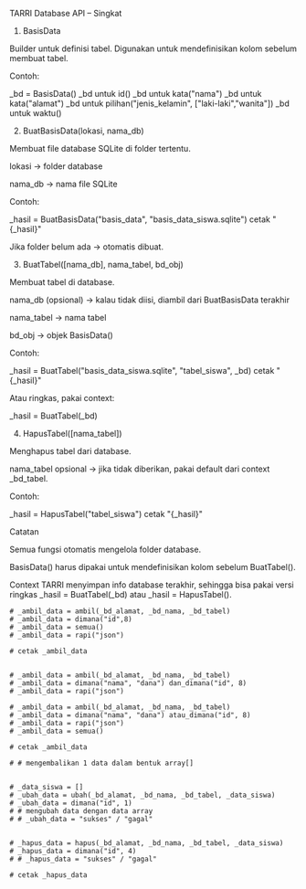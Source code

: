 TARRI Database API – Singkat
1. BasisData

Builder untuk definisi tabel.
Digunakan untuk mendefinisikan kolom sebelum membuat tabel.

Contoh:

_bd = BasisData()
_bd untuk id()
_bd untuk kata("nama")
_bd untuk kata("alamat")
_bd untuk pilihan("jenis_kelamin", ["laki-laki","wanita"])
_bd untuk waktu()

2. BuatBasisData(lokasi, nama_db)

Membuat file database SQLite di folder tertentu.

lokasi → folder database

nama_db → nama file SQLite

Contoh:

_hasil = BuatBasisData("basis_data", "basis_data_siswa.sqlite")
cetak "{_hasil}"


Jika folder belum ada → otomatis dibuat.

3. BuatTabel([nama_db], nama_tabel, bd_obj)

Membuat tabel di database.

nama_db (opsional) → kalau tidak diisi, diambil dari BuatBasisData terakhir

nama_tabel → nama tabel

bd_obj → objek BasisData()

Contoh:

_hasil = BuatTabel("basis_data_siswa.sqlite", "tabel_siswa", _bd)
cetak "{_hasil}"


Atau ringkas, pakai context:

_hasil = BuatTabel(_bd)

4. HapusTabel([nama_tabel])

Menghapus tabel dari database.

nama_tabel opsional → jika tidak diberikan, pakai default dari context _bd_tabel.

Contoh:

_hasil = HapusTabel("tabel_siswa")
cetak "{_hasil}"

Catatan

Semua fungsi otomatis mengelola folder database.

BasisData() harus dipakai untuk mendefinisikan kolom sebelum BuatTabel().

Context TARRI menyimpan info database terakhir, sehingga bisa pakai versi ringkas _hasil = BuatTabel(_bd) atau _hasil = HapusTabel().



    # _ambil_data = ambil(_bd_alamat, _bd_nama, _bd_tabel)
    # _ambil_data = dimana("id",8)
    # _ambil_data = semua()
    # _ambil_data = rapi("json")

    # cetak _ambil_data


    # _ambil_data = ambil(_bd_alamat, _bd_nama, _bd_tabel)
    # _ambil_data = dimana("nama", "dana") dan_dimana("id", 8)
    # _ambil_data = rapi("json")

    # _ambil_data = ambil(_bd_alamat, _bd_nama, _bd_tabel)
    # _ambil_data = dimana("nama", "dana") atau_dimana("id", 8)
    # _ambil_data = rapi("json")
    # _ambil_data = semua()

    # cetak _ambil_data

    # # mengembalikan 1 data dalam bentuk array[]


    # _data_siswa = []
    # _ubah_data = ubah(_bd_alamat, _bd_nama, _bd_tabel, _data_siswa)
    # _ubah_data = dimana("id", 1)
    # # mengubah data dengan data array
    # # _ubah_data = "sukses" / "gagal" 


    # _hapus_data = hapus(_bd_alamat, _bd_nama, _bd_tabel, _data_siswa)
    # _hapus_data = dimana("id", 4)
    # # _hapus_data = "sukses" / "gagal" 

    # cetak _hapus_data